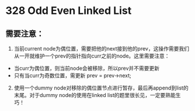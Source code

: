 # 328 Odd Even Linked List

## 需要注意：

1. 当前current node为偶位置，需要把他的next接到他的prev，这操作需要我们从一开就维护一个prev的指针指向curr之前的node。这里需要注意：
- 当curr为偶位置，则当前node会被移除，所以prev并不需要更新
- 只有当curr为奇数位置，需更新 prev = prev->next;

2. 使用一个dummy node对移除的偶位置节点进行暂存，最后再append到list的末尾。对于dummy node的使用在linked list的题里很长见，一定要熟能生巧！


